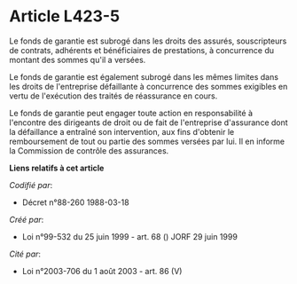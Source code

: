 # Article L423-5

Le fonds de garantie est subrogé dans les droits des assurés, souscripteurs de contrats, adhérents et bénéficiaires de
prestations, à concurrence du montant des sommes qu'il a versées.

Le fonds de garantie est également subrogé dans les mêmes limites dans les droits de l'entreprise défaillante à concurrence
des sommes exigibles en vertu de l'exécution des traités de réassurance en cours.

Le fonds de garantie peut engager toute action en responsabilité à l'encontre des dirigeants de droit ou de fait de
l'entreprise d'assurance dont la défaillance a entraîné son intervention, aux fins d'obtenir le remboursement de tout ou
partie des sommes versées par lui. Il en informe la Commission de contrôle des assurances.

**Liens relatifs à cet article**

_Codifié par_:

  - Décret n°88-260 1988-03-18

_Créé par_:

  - Loi n°99-532 du 25 juin 1999 - art. 68 () JORF 29 juin 1999

_Cité par_:

  - Loi n°2003-706 du 1 août 2003 - art. 86 (V)
